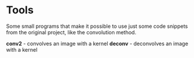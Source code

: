 # Tools

Some small programs that make it possible to use just some code snippets from the original project, like the convolution method.

**conv2** - convolves an image with a kernel
**deconv** - deconvolves an image with a kernel